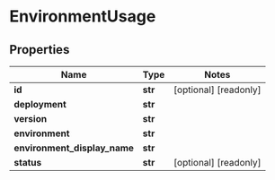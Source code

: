 # EnvironmentUsage

## Properties
Name | Type | Notes
------------ | ------------- | -------------
**id** | **str** | [optional] [readonly] 
**deployment** | **str** | 
**version** | **str** | 
**environment** | **str** | 
**environment_display_name** | **str** | 
**status** | **str** | [optional] [readonly] 


